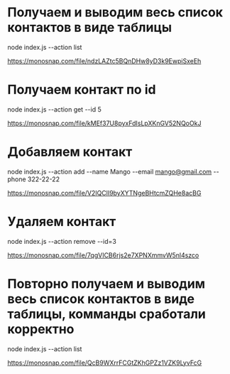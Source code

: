 # Получаем и выводим весь список контактов в виде таблицы

node index.js --action list

https://monosnap.com/file/ndzLAZtc5BQnDHw8yD3k9EwpiSxeEh

# Получаем контакт по id

node index.js --action get --id 5

https://monosnap.com/file/kMEf37U8pyxFdIsLpXKnGV52NQoOkJ

# Добавляем контакт

node index.js --action add --name Mango --email mango@gmail.com --phone 322-22-22

https://monosnap.com/file/V2IQClI9byXYTNgeBHtcmZQHe8acBG

# Удаляем контакт

node index.js --action remove --id=3

https://monosnap.com/file/7qgVICB6rjs2e7XPNXmmvW5nl4szco

# Повторно получаем и выводим весь список контактов в виде таблицы, комманды сработали корректно

node index.js --action list

https://monosnap.com/file/QcB9WXrrFCGtZKhGPZz1VZK9LyvFcG
